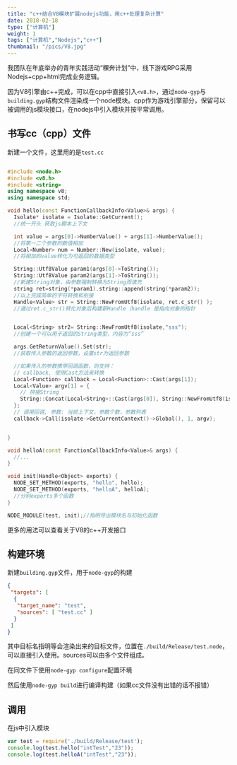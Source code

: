 ```yaml
---
title: "c++结合V8模块扩展nodejs功能，用c++处理复杂计算"
date: 2018-02-18
type: ["计算机"]
weight: 1
tags: ["计算机","Nodejs","c++"]
thumbnail: "/pics/V8.jpg"
---
```

我团队在年底举办的青年实践活动“粿奔计划”中，线下游戏RPG采用Nodejs+cpp+html完成业务逻辑。

因为V8引擎由c++完成，可以在cpp中直接引入``<v8.h>``，通过``node-gyp``与``building.gyp``结构文件渲染成一个node模块。cpp作为游戏引擎部分，保留可以被调用的js模块接口，在nodejs中引入模块并按平常调用。

## 书写cc（cpp）文件
新建一个文件，这里用的是``test.cc``
```cpp

#include <node.h>
#include <v8.h>
#include <string>
using namespace v8;
using namespace std;

void hello(const FunctionCallbackInfo<Value>& args) {
  Isolate* isolate = Isolate::GetCurrent();
  //统一开头 获取js脚本上下文

  int value = args[0]->NumberValue() + args[1]->NumberValue();
  //将第一二个参数的数值相加
  Local<Number> num = Number::New(isolate, value);
  //将相加的value转化为可返回的数据类型

  String::Utf8Value param1(args[0]->ToString());
  String::Utf8Value param2(args[1]->ToString());
  //新建String对象，由参数强制转换为String而填充
  string ret=string(*param1).string::append(string(*param2));
  //以上完成简单的字符转换和衔接
  Handle<Value> str = String::NewFromUtf8(isolate, ret.c_str() );
  //通过ret.c_str()转化对象后构建新Handle（handle 是指向对象的指针


  Local<String> str2= String::NewFromUtf8(isolate,"sss");
  //创建一个可以用于返回的String类型，内容为“sss”

  args.GetReturnValue().Set(str);
  //获取传入参数的返回参数，设置str为返回参数

  //如果传入的参数携带回调函数，则支持：
  // callback, 使用Cast方法来转换
  Local<Function> callback = Local<Function>::Cast(args[1]);
  Local<Value> argv[1] = {
    // 拼接String
    String::Concat(Local<String>::Cast(args[0]), String::NewFromUtf8(isolate, " world"))
  };
  // 调用回调, 参数: 当前上下文，参数个数，参数列表
  callback->Call(isolate->GetCurrentContext()->Global(), 1, argv);


}

void helloA(const FunctionCallbackInfo<Value>& args) {
  //...
}

void init(Handle<Object> exports) {
  NODE_SET_METHOD(exports, "hello", hello);
  NODE_SET_METHOD(exports, "helloA", helloA);
  //分别exports多个函数
}

NODE_MODULE(test, init);//指明导出模块名与初始化函数

```

更多的用法可以查看关于V8的c++开发接口


## 构建环境
新建``building.gyp``文件，用于``node-gyp``的构建
```json
{
 "targets": [
  {
   "target_name": "test",
   "sources": [ "test.cc" ]
  }
 ]
}
```
其中目标名指明等会渲染出来的目标文件，位置在``./build/Release/test.node``，可以直接引入使用。sources可以由多个文件组成。

在同文件下使用``node-gyp configure``配置环境

然后使用``node-gyp build``进行编译构建（如果cc文件没有出错的话不报错）

## 调用

在js中引入模块
```js
var test = require('./build/Release/test');
console.log(test.hello("intTest","23"));
console.log(test.helloA("intTest","23"));
```
